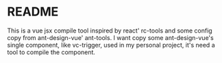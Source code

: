 # README
This is a vue jsx compile tool inspired by react' rc-tools and some config copy
from ant-design-vue' ant-tools.
I want copy some ant-design-vue's single component, like vc-trigger, used in my
personal project, it's need a tool to compile the component.
